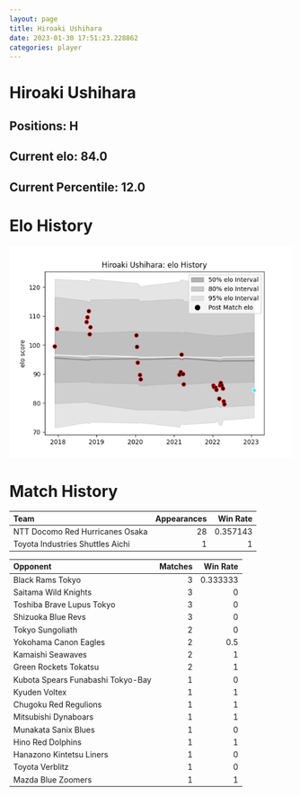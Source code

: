 ```yaml
---  
layout: page  
title: Hiroaki Ushihara  
date: 2023-01-30 17:51:23.228862  
categories: player  
---
```

# Hiroaki Ushihara

## Positions: H

## Current elo: 84.0

## Current Percentile: 12.0

# Elo History


![elo history](history_HiroakiUshihara.png)
# Match History


| Team                             |   Appearances |   Win Rate |
|:---------------------------------|--------------:|-----------:|
| NTT Docomo Red Hurricanes Osaka  |            28 |   0.357143 |
| Toyota Industries Shuttles Aichi |             1 |   1        |

| Opponent                          |   Matches |   Win Rate |
|:----------------------------------|----------:|-----------:|
| Black Rams Tokyo                  |         3 |   0.333333 |
| Saitama Wild Knights              |         3 |   0        |
| Toshiba Brave Lupus Tokyo         |         3 |   0        |
| Shizuoka Blue Revs                |         3 |   0        |
| Tokyo Sungoliath                  |         2 |   0        |
| Yokohama Canon Eagles             |         2 |   0.5      |
| Kamaishi Seawaves                 |         2 |   1        |
| Green Rockets Tokatsu             |         2 |   1        |
| Kubota Spears Funabashi Tokyo-Bay |         1 |   0        |
| Kyuden Voltex                     |         1 |   1        |
| Chugoku Red Regulions             |         1 |   1        |
| Mitsubishi Dynaboars              |         1 |   1        |
| Munakata Sanix Blues              |         1 |   0        |
| Hino Red Dolphins                 |         1 |   1        |
| Hanazono Kintetsu Liners          |         1 |   0        |
| Toyota Verblitz                   |         1 |   0        |
| Mazda Blue Zoomers                |         1 |   1        |